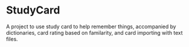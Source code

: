 # StudyCard
A project to use study card to help remember things, accompanied by dictionaries, card rating based on familarity, and card importing with text files. 
